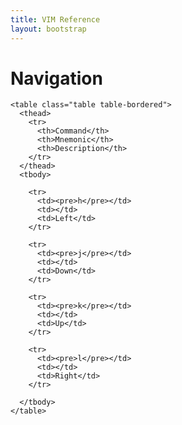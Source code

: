 ```yaml
---
title: VIM Reference
layout: bootstrap 
---
```


<div class="row">
  <div class="span6">

# Navigation

    <table class="table table-bordered">
      <thead>
        <tr>
          <th>Command</th>
          <th>Mnemonic</th>
          <th>Description</th>
        </tr>
      </thead>
      <tbody>

        <tr>
          <td><pre>h</pre></td>
          <td></td>
          <td>Left</td>
        </tr>

        <tr>
          <td><pre>j</pre></td>
          <td></td>
          <td>Down</td>
        </tr>

        <tr>
          <td><pre>k</pre></td>
          <td></td>
          <td>Up</td>
        </tr>

        <tr>
          <td><pre>l</pre></td>
          <td></td>
          <td>Right</td>
        </tr>

      </tbody>
    </table>

  </div>
</div>
